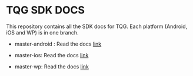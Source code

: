 # TQG SDK DOCS

This repository contains all the SDK docs for TQG. Each platform (Android, iOS and WP) is in one branch.

- master-android : Read the docs [link](http://tqg-sdk.readthedocs.org)

- master-ios: Read the docs [link](http://tqg-ios-sdk.readthedocs.org/)

- master-wp: Read the docs [link](http://tqg-wp-sdk.readthedocs.org/)
